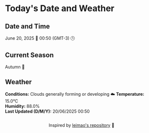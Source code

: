  # Today's Date and Weather
    
## Date and Time
June 20, 2025 📅
00:50 (GMT-3) 🕒

## Current Season
Autumn 🍂
## Weather 
**Conditions:** Clouds generally forming or developing ☁️
**Temperature:** 15.0°C  
**Humidity:** 88.0%  
**Last Updated (D/M/Y):** 20/06/2025 00:50
##
<div align="center">Inspired by <a href="https://github.com/leimao/What-Is-The-Date-Today">leimao's repository</a> 🌱</div>
